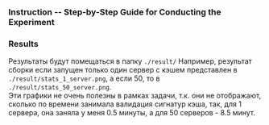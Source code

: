 ### Instruction -- Step-by-Step Guide for Conducting the Experiment
<TBD>

### Results
Результаты будут помещаться в папку `./result/`
Например, результат сборки если запущен только один сервер с кэшем представлен в `./result/stats_1_server.png`, а если 50, то в `./result/stats_50_server.png`.   
Эти графики не очень полезны в рамках задачи, т.к. они не отображают, сколько по времени занимала валидация сигнатур кэша, так, для 1 сервера, она заняла у меня 0.5 минуты, а для 50 серверов - 8.5 минут.

